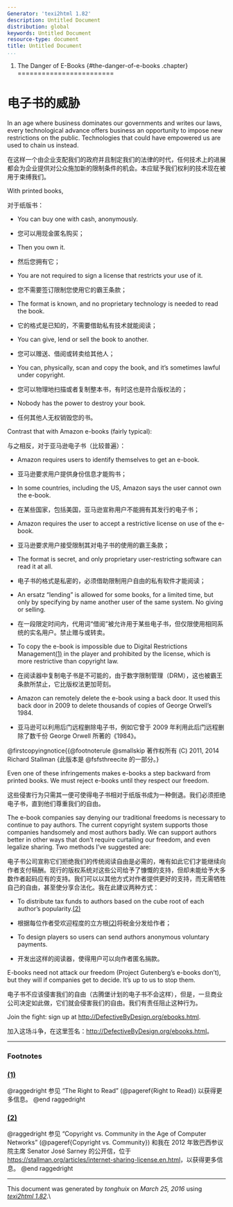 ```yaml
---
Generator: 'texi2html 1.82'
description: Untitled Document
distribution: global
keywords: Untitled Document
resource-type: document
title: Untitled Document
...
```


1. The Danger of E-Books {#the-danger-of-e-books .chapter}
========================

电子书的威胁
============

In an age where business dominates our governments and writes our laws,
every technological advance offers business an opportunity to impose new
restrictions on the public. Technologies that could have empowered us
are used to chain us instead.

在这样一个由企业支配我们的政府并且制定我们的法律的时代，任何技术上的进展都会为企业提供对公众施加新的限制条件的机会。本应赋予我们权利的技术现在被用于束缚我们。

With printed books,

对于纸版书：

-   You can buy one with cash, anonymously.

-   您可以用现金匿名购买；

-   Then you own it.

-   然后您拥有它；

-   You are not required to sign a license that restricts your use
    of it.

-   您不需要签订限制您使用它的霸王条款；

-   The format is known, and no proprietary technology is needed to read
    the book.

-   它的格式是已知的，不需要借助私有技术就能阅读；

-   You can give, lend or sell the book to another.

-   您可以赠送、借阅或转卖给其他人；

-   You can, physically, scan and copy the book, and it’s sometimes
    lawful under copyright.

-   您可以物理地扫描或者复制整本书，有时这也是符合版权法的；

-   Nobody has the power to destroy your book.

-   任何其他人无权销毁您的书。

Contrast that with Amazon e-books (fairly typical):

与之相反，对于亚马逊电子书（比较普遍）：

-   Amazon requires users to identify themselves to get an e-book.

-   亚马逊要求用户提供身份信息才能购书；

-   In some countries, including the US, Amazon says the user cannot own
    the e-book.

-   在某些国家，包括美国，亚马逊宣称用户不能拥有其发行的电子书；

-   Amazon requires the user to accept a restrictive license on use of
    the e-book.

-   亚马逊要求用户接受限制其对电子书的使用的霸王条款；

-   The format is secret, and only proprietary user-restricting software
    can read it at all.

-   电子书的格式是私密的，必须借助限制用户自由的私有软件才能阅读；

-   An ersatz “lending” is allowed for some books, for a limited time,
    but only by specifying by name another user of the same system. No
    giving or selling.

-   在一段限定时间内，代用词“借阅”被允许用于某些电子书，但仅限使用相同系统的实名用户。禁止赠与或转卖。

-   To copy the e-book is impossible due to Digital Restrictions
    Management[(1)](#FOOT1) in the player and prohibited by the license,
    which is more restrictive than copyright law.

-   在阅读器中复制电子书是不可能的，由于数字限制管理（DRM），这也被霸王条款所禁止，它比版权法更加苛刻。

-   Amazon can remotely delete the e-book using a back door. It used
    this back door in 2009 to delete thousands of copies of George
    Orwell’s 1984.

-   亚马逊可以利用后门远程删除电子书，例如它曾于 2009 年利用此后门远程删除了数千份 George Orwell 所著的《1984》。

@firstcopyingnotice{{@footnoterule @smallskip 著作权所有 (C) 2011, 2014 Richard Stallman {此版本是 @fsfsthreecite 的一部分。}

Even one of these infringements makes e-books a step backward from
printed books. We must reject e-books until they respect our freedom.

这些侵害行为只需其一便可使得电子书相对于纸版书成为一种倒退。我们必须拒绝电子书，直到他们尊重我们的自由。

The e-book companies say denying our traditional freedoms is necessary
to continue to pay authors. The current copyright system supports those
companies handsomely and most authors badly. We can support authors
better in other ways that don’t require curtailing our freedom, and even
legalize sharing. Two methods I’ve suggested are:

电子书公司宣称它们拒绝我们的传统阅读自由是必需的，唯有如此它们才能继续向作者支付稿酬。现行的版权系统对这些公司给予了慷慨的支持，但却未能给予大多数作者起码应有的支持。我们可以以其他方式对作者提供更好的支持，而无需牺牲自己的自由，甚至使分享合法化。我在此建议两种方式：

-   To distribute tax funds to authors based on the cube root of each
    author’s popularity.[(2)](#FOOT2)

-   根据每位作者受欢迎程度的立方根[(2)](#FOOT2)将税金分发给作者；

-   To design players so users can send authors anonymous
    voluntary payments.

-   开发出这样的阅读器，使得用户可以向作者匿名捐款。

E-books need not attack our freedom (Project Gutenberg’s e-books don’t),
but they will if companies get to decide. It’s up to us to stop them.

电子书不应该侵害我们的自由（古腾堡计划的电子书不会这样），但是，一旦商业公司决定如此做，它们就会侵害我们的自由。我们有责任阻止这种行为。

Join the fight: sign up at <http://DefectiveByDesign.org/ebooks.html>.

加入这场斗争，在这里签名：<http://DefectiveByDesign.org/ebooks.html>。

<div class="footnote">

------------------------------------------------------------------------

### Footnotes

### [(1)](#DOCF1)

@raggedright 参见 “The Right to Read” (@pageref{Right to Read}) 以获得更多信息。 @end raggedright

### [(2)](#DOCF2)

@raggedright 参见 “Copyright vs. Community in the Age of Computer Networks” (@pageref{Copyright vs. Community}) 和我在 2012 年致巴西参议院主席 Senator José Sarney 的公开信，位于 <https://stallman.org/articles/internet-sharing-license.en.html>，以获得更多信息。 @end raggedright

</div>

------------------------------------------------------------------------

This document was generated by *tonghuix* on *March 25, 2016* using
[*texi2html 1.82*](http://www.nongnu.org/texi2html/).\
